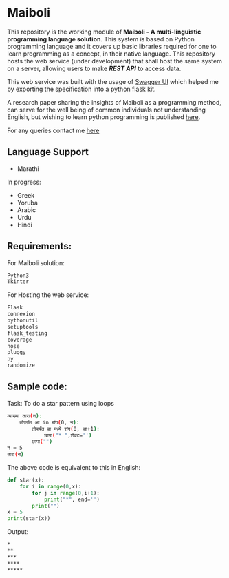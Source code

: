 # Maiboli

This repository is the working module of **Maiboli - A multi-linguistic programming language solution**. 
This system is based on Python programming language and it covers up basic libraries required for one to learn programming as a concept, in their native language. This repository hosts the web service (under development) that shall host the same system on a server, allowing users to make ***REST API*** to access data.

This web service was built with the usage of [Swagger UI](https://editor.swagger.io/) which helped me by exporting the specification into a python flask kit.

A research paper sharing the insights of Maiboli as a programming method, can serve for the well being of common individuals not understanding English, but wishing to learn python programming is published [here](https://ieeexplore.ieee.org/document/8973043).

For any queries contact me [here](mailto:nimish.mailbox@gmail.com)
## Language Support
- Marathi

In progress:
- Greek
- Yoruba
- Arabic
- Urdu
- Hindi


## Requirements:

For Maiboli solution:
```bash
Python3
Tkinter
```
For Hosting the web service:
```bash
Flask
connexion
pythonutil
setuptools
flask_testing
coverage
nose
pluggy
py
randomize
```

## Sample code:
Task: To do a star pattern using loops
```bash
व्याख्या तारा(न): 
    तोपर्यंत आ in रांग(0, न): 
        तोपर्यंत बा मध्ये रांग(0, आ+1): 
            छापा("* ",शेवट='') 
        छापा("")
न = 5
तारा(न) 
```
The above code is equivalent to this in English:
```python
def star(x):
    for i in range(0,x):
        for j in range(0,i+1):
            print("*", end='')
        print("")
x = 5
print(star(x))
```
Output:
```bash
*
**
***
****
*****
```
